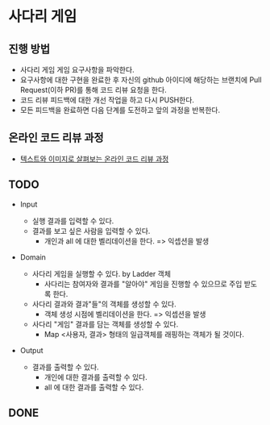 # 사다리 게임
## 진행 방법
* 사다리 게임 게임 요구사항을 파악한다.
* 요구사항에 대한 구현을 완료한 후 자신의 github 아이디에 해당하는 브랜치에 Pull Request(이하 PR)를 통해 코드 리뷰 요청을 한다.
* 코드 리뷰 피드백에 대한 개선 작업을 하고 다시 PUSH한다.
* 모든 피드백을 완료하면 다음 단계를 도전하고 앞의 과정을 반복한다.

## 온라인 코드 리뷰 과정
* [텍스트와 이미지로 살펴보는 온라인 코드 리뷰 과정](https://github.com/nextstep-step/nextstep-docs/tree/master/codereview)

## TODO
* Input
    * 실행 결과를 입력할 수 있다.
    * 결과를 보고 싶은 사람을 입력할 수 있다.
        * 개인과 all 에 대한 벨리데이션을 한다. => 익셉션을 발생

* Domain
    * 사다리 게임을 실행할 수 있다. by Ladder 객체
        * 사다리는 참여자와 결과를 "알아야" 게임을 진행할 수 있으므로 주입 받도록 한다.
    * 사다리 결과와 결과"들"의 객체를 생성할 수 있다.
        * 객체 생성 시점에 벨리데이션을 한다. => 익셉션을 발생
    * 사다리 "게임" 결과를 담는 객체를 생성할 수 있다.
        * Map <사용자, 결과> 형태의 일급객체를 래핑하는 객체가 될 것이다.

* Output
    * 결과를 출력할 수 있다.
        * 개인에 대한 결과를 출력할 수 있다.
        * all 에 대한 결과를 출력할 수 있다.
## DONE

  